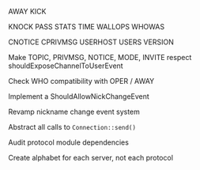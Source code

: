 AWAY KICK

KNOCK PASS STATS TIME WALLOPS WHOWAS

CNOTICE CPRIVMSG USERHOST USERS VERSION

Make TOPIC, PRIVMSG, NOTICE, MODE, INVITE respect shouldExposeChannelToUserEvent

Check WHO compatibility with OPER / AWAY

Implement a ShouldAllowNickChangeEvent

Revamp nickname change event system

Abstract all calls to `Connection::send()`

Audit protocol module dependencies

Create alphabet for each server, not each protocol

